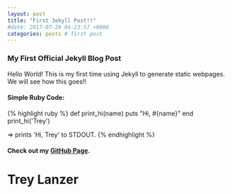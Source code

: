 ```yaml
---
layout: post
title: "First Jekyll Post!!"
#date: 2017-07-29 04:23:57 +0000
categories: posts # first post
---
```

### My First Official Jekyll Blog Post
Hello World! This is my first time using Jekyll to generate static webpages. We will see how this goes!!

#### Simple Ruby Code:
{% highlight ruby %}
def print_hi(name)
  puts "Hi, #{name}"
end
print_hi('Trey')

=> prints 'Hi, Trey' to STDOUT.
{% endhighlight %}

#### Check out my [GitHub Page][github-page].
# Trey Lanzer
[github-page]: https://github.com/TexasBullet26
